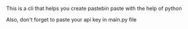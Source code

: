 This is a cli that helps you create pastebin paste with the help of python

Also, don't forget to paste your api key in main.py file
